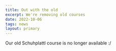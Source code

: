```yaml
---
title: Out with the old
excerpt: We're removing old courses
date: 2022-10-06
tags: news
layout: primary
---
```


Our old Schuhplattl course is no longer available :/
